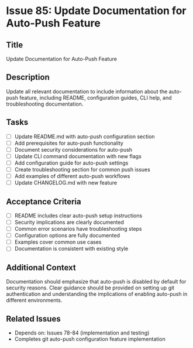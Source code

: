 # Issue 85: Update Documentation for Auto-Push Feature

## Title
Update Documentation for Auto-Push Feature

## Description
Update all relevant documentation to include information about the auto-push feature, including README, configuration guides, CLI help, and troubleshooting documentation.

## Tasks
- [ ] Update README.md with auto-push configuration section
- [ ] Add prerequisites for auto-push functionality
- [ ] Document security considerations for auto-push
- [ ] Update CLI command documentation with new flags
- [ ] Add configuration guide for auto-push settings
- [ ] Create troubleshooting section for common push issues
- [ ] Add examples of different auto-push workflows
- [ ] Update CHANGELOG.md with new feature

## Acceptance Criteria
- [ ] README includes clear auto-push setup instructions
- [ ] Security implications are clearly documented
- [ ] Common error scenarios have troubleshooting steps
- [ ] Configuration options are fully documented
- [ ] Examples cover common use cases
- [ ] Documentation is consistent with existing style

## Additional Context
Documentation should emphasize that auto-push is disabled by default for security reasons. Clear guidance should be provided on setting up git authentication and understanding the implications of enabling auto-push in different environments.

## Related Issues
- Depends on: Issues 78-84 (implementation and testing)
- Completes git auto-push configuration feature implementation